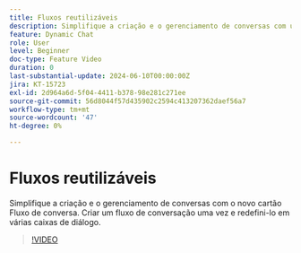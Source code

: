 ```yaml
---
title: Fluxos reutilizáveis
description: Simplifique a criação e o gerenciamento de conversas com um novo cartão de fluxo de conversação. Criar fluxo de conversação uma vez e redefinir o objetivo em várias caixas de diálogo
feature: Dynamic Chat
role: User
level: Beginner
doc-type: Feature Video
duration: 0
last-substantial-update: 2024-06-10T00:00:00Z
jira: KT-15723
exl-id: 2d964a6d-5f04-4411-b378-98e281c271ee
source-git-commit: 56d8044f57d435902c2594c413207362daef56a7
workflow-type: tm+mt
source-wordcount: '47'
ht-degree: 0%

---
```


# Fluxos reutilizáveis

Simplifique a criação e o gerenciamento de conversas com o novo cartão Fluxo de conversa. Criar um fluxo de conversação uma vez e redefini-lo em várias caixas de diálogo.

>[!VIDEO](https://video.tv.adobe.com/v/3446650/?learn=on&captions=por_br)
